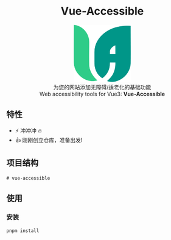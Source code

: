<div align='center'>
<h1>Vue-Accessible</h1>
<img src='README.assets/logo.png' alt='Boot-Vue - Opinionated Vite Starter Template' width='150'/>
</div>

<center>
为您的网站添加无障碍/适老化的基础功能
</center>
<center>
Web accessibility tools for Vue3: <b>Vue-Accessible</b><br>
</center>

## 特性

- ⚡ 冲冲冲 🔥
- 👍 刚刚创立仓库，准备出发!

## 项目结构

```
# vue-accessible
```

## 使用

### 安装

```bash
pnpm install
```
